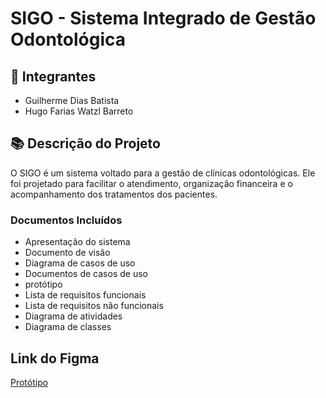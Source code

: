 # SIGO - Sistema Integrado de Gestão Odontológica

## 👥 Integrantes

- Guilherme Dias Batista  
- Hugo Farias Watzl Barreto

## 📚 Descrição do Projeto

O SIGO é um sistema voltado para a gestão de clínicas odontológicas. Ele foi projetado para facilitar o atendimento, organização financeira e o acompanhamento dos tratamentos dos pacientes.

###  Documentos Incluídos
- Apresentação do sistema
- Documento de visão 
- Diagrama de casos de uso   
- Documentos de casos de uso
- protótipo
- Lista de requisitos funcionais 
- Lista de requisitos não funcionais
- Diagrama de atividades
- Diagrama de classes

## Link do Figma
<a href = "https://www.figma.com/design/WJ4rzBBXTAVyWOCxsCmoqs/Logo-Plasma?node-id=0-1&p=f&t=gDNclNnN6PoF70Z0-0" target="_black">Protótipo</a>
